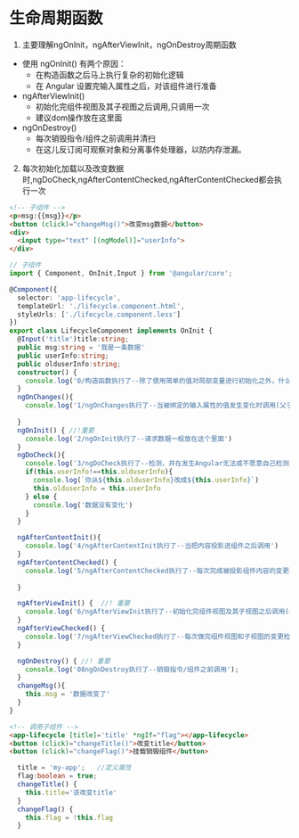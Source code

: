 # 生命周期函数
1. 主要理解ngOnInit，ngAfterViewInit，ngOnDestroy周期函数
  * 使用 ngOnInit() 有两个原因：
    * 在构造函数之后马上执行复杂的初始化逻辑
    * 在 Angular 设置完输入属性之后，对该组件进行准备
  * ngAfterViewInit()
    * 初始化完组件视图及其子视图之后调用,只调用一次
    * 建议dom操作放在这里面
  * ngOnDestroy()
    * 每次销毁指令/组件之前调用并清扫
    * 在这儿反订阅可观察对象和分离事件处理器，以防内存泄漏。
2. 每次初始化加载以及改变数据时,ngDoCheck,ngAfterContentChecked,ngAfterContentChecked都会执行一次

```html
<!-- 子组件 -->
<p>msg:{{msg}}</p>
<button (click)="changeMsg()">改变msg数据</button>
<div>
  <input type="text" [(ngModel)]="userInfo">
</div>
```
```ts
// 子组件
import { Component, OnInit,Input } from '@angular/core';

@Component({
  selector: 'app-lifecycle',
  templateUrl: './lifecycle.component.html',
  styleUrls: ['./lifecycle.component.less']
})
export class LifecycleComponent implements OnInit {
  @Input('title')title:string;
  public msg:string = '我是一条数据'
  public userInfo:string;
  public olduserInfo:string;
  constructor() {
    console.log('0/构造函数执行了--除了使用简单的值对局部变量进行初始化之外，什么都不应该做')
  }
  ngOnChanges(){
    console.log('1/ngOnChanges执行了--当被绑定的输入属性的值发生变化时调用(父子组件传值的时候会触发)')
    
  }
  ngOnInit() { //!重要
    console.log('2/ngOnInit执行了--请求数据一般放在这个里面')
  }
  ngDoCheck(){
    console.log('3/ngDoCheck执行了--检测，并在发生Angular无法或不愿意自己检测的变化时作出反应')
    if(this.userInfo!==this.olduserInfo){
      console.log(`你从${this.olduserInfo}改成${this.userInfo}`)
      this.olduserInfo = this.userInfo
    } else {
      console.log('数据没有变化')
    }
  }

  ngAfterContentInit(){
    console.log('4/ngAfterContentInit执行了--当把内容投影进组件之后调用')
  }
  ngAfterContentChecked() {
    console.log('5/ngAfterContentChecked执行了--每次完成被投影组件内容的变更检测之后调用')
  
  }

  ngAfterViewInit() {  //! 重要
    console.log('6/ngAfterViewInit执行了--初始化完组件视图及其子视图之后调用(dom操作放在这个里面)')
  }
  ngAfterViewChecked() {
    console.log('7/ngAfterViewChecked执行了--每次做完组件视图和子视图的变更检测之后调用')
  }

  ngOnDestroy() { //! 重要
    console.log('08ngOnDestroy执行了--销毁指令/组件之前调用');
  }
  changeMsg(){
    this.msg = '数据改变了'
  }
}
```

```html
<!-- 调用子组件 -->
<app-lifecycle [title]='title' *ngIf="flag"></app-lifecycle>
<button (click)="changeTitle()">改变title</button>
<button (click)="changeFlag()">挂载销毁组件</button>
```
```ts
  title = 'my-app';   //定义属性
  flag:boolean = true;
  changeTitle() {
    this.title='该改变title'
  }
  changeFlag() {
    this.flag = !this.flag
  }
```